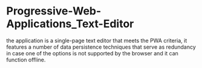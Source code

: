 # Progressive-Web-Applications_Text-Editor
the application is a single-page text editor that meets the PWA criteria, it features a number of data persistence techniques that serve as redundancy in case one of the options is not supported by the browser and it can function offline.
